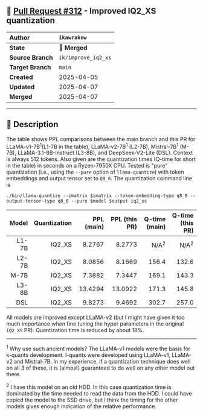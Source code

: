 ## 🔀 [Pull Request #312](https://github.com/ikawrakow/ik_llama.cpp/pull/312) - Improved IQ2_XS quantization

| **Author** | `ikawrakow` |
| :--- | :--- |
| **State** | 🔀 **Merged** |
| **Source Branch** | `ik/improve_iq2_xs` |
| **Target Branch** | `main` |
| **Created** | 2025-04-05 |
| **Updated** | 2025-04-07 |
| **Merged** | 2025-04-07 |

---

## 📄 Description

The table shows PPL comparisons between the main branch and this PR for LLaMA-v1-7B<sup>1</sup>(L1-7B in the table), LLaMA-v2-7B<sup>1</sup> (L2-7B), Mistral-7B<sup>1</sup> (M-7B), LLaMA-3.1-8B-Instruct (L3-8B), and DeepSeek-V2-Lite (DSL). Context is always 512 tokens. Also given are the quantization times (Q-time for short in the table) in seconds on a Ryzen-7950X CPU. Tested is "pure" quantization (i.e., using the `--pure` option of `llama-quantize`) with token embeddings and output tensor set to `Q8_0`. The quantization command line is
```
./bin/llama-quantize --imatrix $imatrix --token-embedding-type q8_0 --output-tensor-type q8_0 --pure $model $output iq2_xs
```

| Model |  Quantization |  PPL (main) |  PPL (this PR) | Q-time (main) | Q-time (this PR) |
| ---: | ---: | ---: | ---: | ---: | ---: |
| L1-7B | IQ2_XS | 8.2767 | 8.2773 | N/A<sup>2</sup> | N/A<sup>2</sup> |
| L2-7B | IQ2_XS | 8.0856 | 8.1669 | 156.4 | 132.6 |
|M-7B | IQ2_XS | 7.3882 | 7.3447 | 169.1 | 143.3 |
| L3-8B | IQ2_XS | 13.4294 | 13.0922 | 171.3 | 145.8 |
| DSL | IQ2_XS | 9.8273 | 9.4692 | 302.7 | 257.0 |

All models are improved except LLaMA-v2 (but I might have given it too much importance when fine tuning the hyper parameters in the original `IQ2_XS` PR). Quantization time is reduced by about 18%.
 
___
<sup>1</sup> Why use such ancient models? The LLaMA-v1 models were the basis for k-quants development. I-quants were developed using LLaMA-v1, LLaMA-v2 and Mistral-7B. In my experience, if a quantization technique does well on all 3 of these, it is (almost) guaranteed to do well on any other model out there. 

<sup>2</sup> I have this model on an old HDD. In this case quantization time is dominated by the time needed to read the data from the HDD. I could have copied the model to the SSD drive, but I think the timing for the other models gives enough indication of the relative performance.